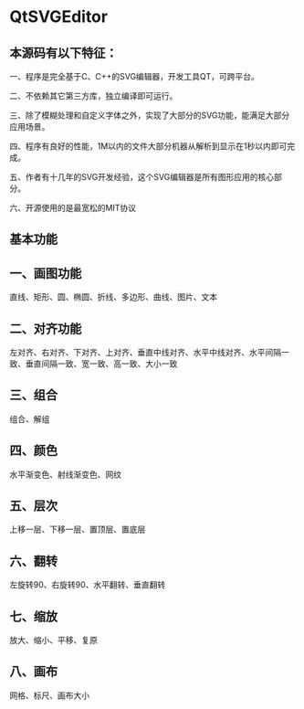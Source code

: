 # QtSVGEditor
## 本源码有以下特征：
一、程序是完全基于C、C++的SVG编辑器，开发工具QT，可跨平台。   

二、不依赖其它第三方库，独立编译即可运行。  

三、除了模糊处理和自定义字体之外，实现了大部分的SVG功能，能满足大部分应用场景。  

四、程序有良好的性能，1M以内的文件大部分机器从解析到显示在1秒以内即可完成。  

五、作者有十几年的SVG开发经验，这个SVG编辑器是所有图形应用的核心部分。  

六、开源使用的是最宽松的MIT协议


##  基本功能

## 一、画图功能
直线、矩形、圆、椭圆、折线、多边形、曲线、图片、文本
## 二、对齐功能
左对齐、右对齐、下对齐、上对齐、垂直中线对齐、水平中线对齐、水平间隔一致、垂直间隔一致、宽一致、高一致、大小一致
## 三、组合
组合、解组
## 四、颜色
水平渐变色、射线渐变色、网纹
## 五、层次
上移一层、下移一层、置顶层、置底层
## 六、翻转
左旋转90、右旋转90、水平翻转、垂直翻转
## 七、缩放
放大、缩小、平移、复原
## 八、画布
网格、标尺、画布大小

